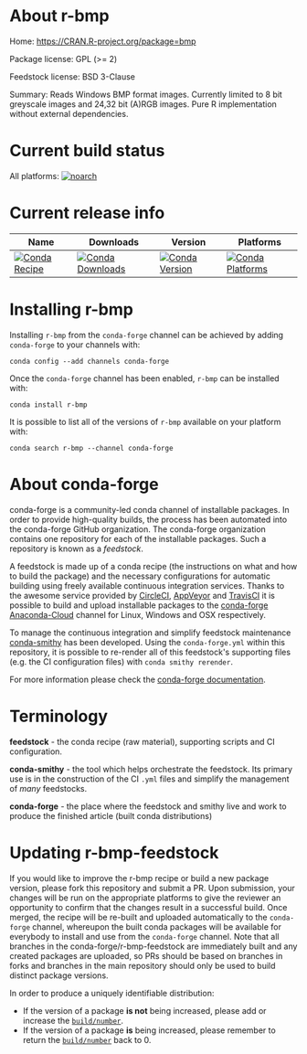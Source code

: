 About r-bmp
===========

Home: https://CRAN.R-project.org/package=bmp

Package license: GPL (>= 2)

Feedstock license: BSD 3-Clause

Summary: Reads Windows BMP format images. Currently limited to 8 bit greyscale images and 24,32 bit (A)RGB images. Pure R implementation without external dependencies.



Current build status
====================

All platforms:
[![noarch](https://img.shields.io/circleci/project/github/conda-forge/r-bmp-feedstock/master.svg?label=noarch)](https://circleci.com/gh/conda-forge/r-bmp-feedstock)

Current release info
====================

| Name | Downloads | Version | Platforms |
| --- | --- | --- | --- |
| [![Conda Recipe](https://img.shields.io/badge/recipe-r--bmp-green.svg)](https://anaconda.org/conda-forge/r-bmp) | [![Conda Downloads](https://img.shields.io/conda/dn/conda-forge/r-bmp.svg)](https://anaconda.org/conda-forge/r-bmp) | [![Conda Version](https://img.shields.io/conda/vn/conda-forge/r-bmp.svg)](https://anaconda.org/conda-forge/r-bmp) | [![Conda Platforms](https://img.shields.io/conda/pn/conda-forge/r-bmp.svg)](https://anaconda.org/conda-forge/r-bmp) |

Installing r-bmp
================

Installing `r-bmp` from the `conda-forge` channel can be achieved by adding `conda-forge` to your channels with:

```
conda config --add channels conda-forge
```

Once the `conda-forge` channel has been enabled, `r-bmp` can be installed with:

```
conda install r-bmp
```

It is possible to list all of the versions of `r-bmp` available on your platform with:

```
conda search r-bmp --channel conda-forge
```


About conda-forge
=================

conda-forge is a community-led conda channel of installable packages.
In order to provide high-quality builds, the process has been automated into the
conda-forge GitHub organization. The conda-forge organization contains one repository
for each of the installable packages. Such a repository is known as a *feedstock*.

A feedstock is made up of a conda recipe (the instructions on what and how to build
the package) and the necessary configurations for automatic building using freely
available continuous integration services. Thanks to the awesome service provided by
[CircleCI](https://circleci.com/), [AppVeyor](https://www.appveyor.com/)
and [TravisCI](https://travis-ci.org/) it is possible to build and upload installable
packages to the [conda-forge](https://anaconda.org/conda-forge)
[Anaconda-Cloud](https://anaconda.org/) channel for Linux, Windows and OSX respectively.

To manage the continuous integration and simplify feedstock maintenance
[conda-smithy](https://github.com/conda-forge/conda-smithy) has been developed.
Using the ``conda-forge.yml`` within this repository, it is possible to re-render all of
this feedstock's supporting files (e.g. the CI configuration files) with ``conda smithy rerender``.

For more information please check the [conda-forge documentation](https://conda-forge.org/docs/).

Terminology
===========

**feedstock** - the conda recipe (raw material), supporting scripts and CI configuration.

**conda-smithy** - the tool which helps orchestrate the feedstock.
                   Its primary use is in the construction of the CI ``.yml`` files
                   and simplify the management of *many* feedstocks.

**conda-forge** - the place where the feedstock and smithy live and work to
                  produce the finished article (built conda distributions)


Updating r-bmp-feedstock
========================

If you would like to improve the r-bmp recipe or build a new
package version, please fork this repository and submit a PR. Upon submission,
your changes will be run on the appropriate platforms to give the reviewer an
opportunity to confirm that the changes result in a successful build. Once
merged, the recipe will be re-built and uploaded automatically to the
`conda-forge` channel, whereupon the built conda packages will be available for
everybody to install and use from the `conda-forge` channel.
Note that all branches in the conda-forge/r-bmp-feedstock are
immediately built and any created packages are uploaded, so PRs should be based
on branches in forks and branches in the main repository should only be used to
build distinct package versions.

In order to produce a uniquely identifiable distribution:
 * If the version of a package **is not** being increased, please add or increase
   the [``build/number``](https://conda.io/docs/user-guide/tasks/build-packages/define-metadata.html#build-number-and-string).
 * If the version of a package **is** being increased, please remember to return
   the [``build/number``](https://conda.io/docs/user-guide/tasks/build-packages/define-metadata.html#build-number-and-string)
   back to 0.
